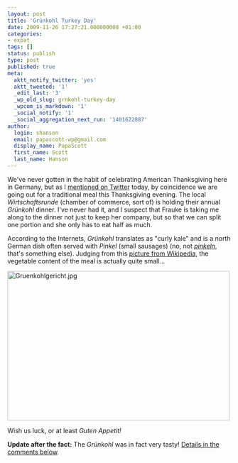 ```yaml
---
layout: post
title: 'Grünkohl Turkey Day'
date: 2009-11-26 17:27:21.000000000 +01:00
categories:
- expat
tags: []
status: publish
type: post
published: true
meta:
  aktt_notify_twitter: 'yes'
  aktt_tweeted: '1'
  _edit_last: '3'
  _wp_old_slug: grnkohl-turkey-day
  _wpcom_is_markdown: '1'
  _social_notify: '1'
  _social_aggregation_next_run: '1401622887'
author:
  login: shanson
  email: papascott-wp@gmail.com
  display_name: PapaScott
  first_name: Scott
  last_name: Hanson
---
```

<p>We've never gotten in the habit of celebrating American Thanksgiving here in Germany, but as I <a href="http://twitter.com/papascott/status/6079791888">mentioned on Twitter</a> today, by coincidence we are going out for a traditional meal this Thanksgiving evening. The local <em>Wirtschaftsrunde</em> (chamber of commerce, sort of) is holding their annual <em>Gr&uuml;nkohl</em> dinner. I've never had it, and I suspect that Frauke is taking me along to the dinner not just to keep her company, but so that we can split one portion and she only has to eat half as much.</p>
<p>According to the Internets, <em>Gr&uuml;nkohl</em> translates as "curly kale" and is a north German dish often served with <em>Pinkel</em> (small sausages) (no, not <a href="http://dict.leo.org/?search=pinkeln"><em>pinkeln</em></a>, that's something else). Judging from this <a href="http://de.wikipedia.org/wiki/Gr&uuml;nkohl#Eigenschaften">picture from Wikipedia</a>, the vegetable content of the meal is actually quite small...</p>
<p><a href="http://de.wikipedia.org/w/index.php?title=Datei:Gruenkohlgericht.jpg&amp;filetimestamp=20060801154439"><img src="https://www.papascott.de/wordpress/wp-content/uploads/2009/11/Gruenkohlgericht.jpg" alt="Gruenkohlgericht.jpg" border="0" width="500" height="337" /></a></p>
<p>Wish us luck, or at least <em>Guten Appetit!</em></p>
<p><strong>Update after the fact:</strong> The <em>Grünkohl</em> was in fact very tasty! <a href="https://www.papascott.de/archives/2009/11/26/grunkohl-turkey-day/#comment-40308">Details in the comments below</a>.</p>

